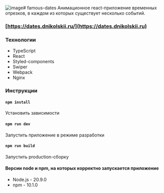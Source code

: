 ![image](https://github.com/Nikolskii/famous-dates/assets/15583900/49f45b4c-db9b-425f-a0d0-2f6cf55d5e66)# famous-dates
Анимационное react-приложение временных отрезков, в каждом из которых существует несколько событий. 

### [https://dates.dnikolskii.ru/](https://dates.dnikolskii.ru)

### Технологии
- TypeScript
- React
- Styled-components
- Swiper
- Webpack
- Nginx

### Инструкции
#### `npm install` 
Установить зависимости
#### `npm run dev`
Запустить приложение в режиме разработки
#### `npm run build`
Запустить production-сборку

#### Версии node и npm, на которых корректно запускается приложение
- Node.js - 20.9.0 
- npm - 10.1.0
